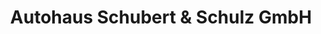 ---
title: "Autohaus Schubert & Schulz GmbH"
url: /cottbus/autohaus-schubert-und-schulz-gmbh/
shop: Autohaus
---